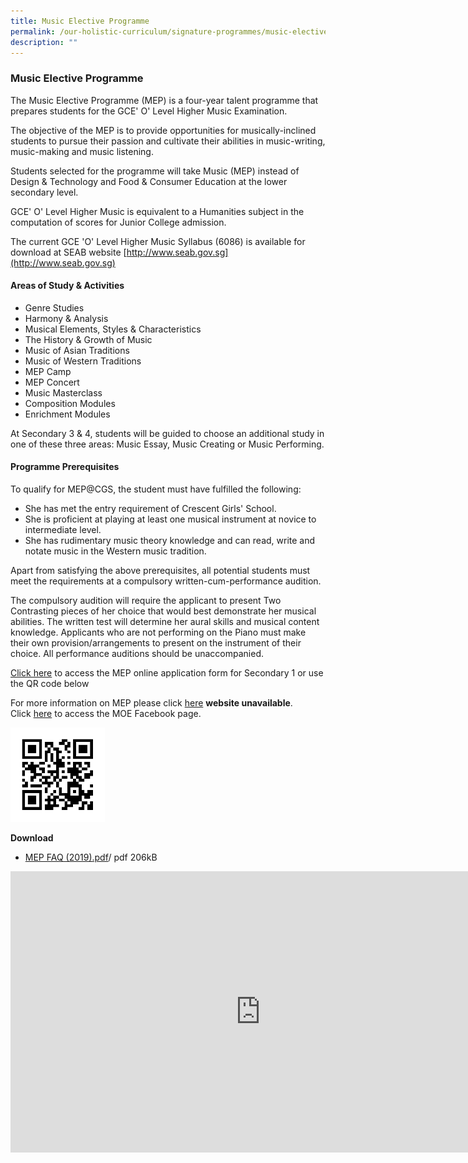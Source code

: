 ```yaml
---
title: Music Elective Programme
permalink: /our-holistic-curriculum/signature-programmes/music-elective-programme/
description: ""
---
```

### **Music Elective Programme**
The Music Elective Programme (MEP) is a four-year talent programme that prepares students for the GCE' O' Level Higher Music Examination.

The objective of the MEP is to provide opportunities for musically-inclined students to pursue their passion and cultivate their abilities in music-writing, music-making and music listening.

Students selected for the programme will take Music (MEP) instead of Design &amp; Technology and Food &amp; Consumer Education at the lower secondary level.

GCE' O' Level Higher Music is equivalent to a Humanities subject in the computation of scores for Junior College admission.

The current GCE 'O' Level Higher Music Syllabus (6086) is available for download at SEAB website [http://www.seab.gov.sg](http://www.seab.gov.sg)

#### **Areas of Study &amp; Activities**
*   Genre Studies
*   Harmony &amp; Analysis
*   Musical Elements, Styles &amp; Characteristics
*   The History &amp; Growth of Music
*   Music of Asian Traditions
*   Music of Western Traditions
*   MEP Camp
*   MEP Concert
*   Music Masterclass
*   Composition Modules
*   Enrichment Modules

At Secondary 3 &amp; 4, students will be guided to choose an additional study in one of these three areas: Music Essay, Music Creating or Music Performing.

#### **Programme Prerequisites**
To qualify for MEP@CGS, the student must have fulfilled the following:
*   She has met the entry requirement of Crescent Girls' School.
*   She is proficient at playing at least one musical instrument at novice to intermediate level.
*   She has rudimentary music theory knowledge and can read, write and notate music in the Western music tradition.

Apart from satisfying the above prerequisites, all potential students must meet the requirements at a compulsory written-cum-performance audition.

The compulsory audition will require the applicant to present Two Contrasting pieces of her choice that would best demonstrate her musical abilities. The written test will determine her aural skills and musical content knowledge. Applicants who are not performing on the Piano must make their own provision/arrangements to present on the instrument of their choice. All performance auditions should be unaccompanied.

[Click here](https://tinyurl.com/yyx8tfqm)&nbsp;to access the MEP online application form for Secondary 1 or use the QR code below

For more information on MEP please click&nbsp;[here](http://www.moe.gov.sg/education/secondary/other/music-elective-programme/) **website unavailable**.<br>
Click&nbsp;[here](https://www.facebook.com/6788957003/posts/10160206090752004/?vh=e)&nbsp;to access the MOE Facebook page.

<img style="width:30%" src="/images/musicqr.png">

**Download**
*   [MEP FAQ (2019).pdf](/files/MEP%20FAQ%20(2019).pdf)/ pdf 206kB

<iframe allowfullscreen="true" height="450" width="800" frameborder="0" src="https://docs.google.com/presentation/d/e/2PACX-1vR1x1DkBBldeVJqjHYdWzd906LLatnWrF_BGcFscYJjwtvfg0AtwpTXEBY5tc7mlncHJDFJ9I_iKaBj/embed?start=false&amp;loop=false&amp;delayms=3000"></iframe>